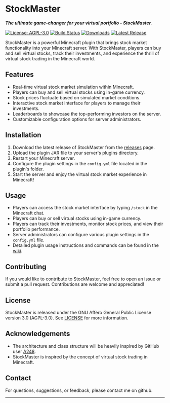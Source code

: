# StockMaster
_**The ultimate game-changer for your virtual portfolio - StockMaster.**_

[![License: AGPL-3.0](https://img.shields.io/badge/License-AGPL%20v3-blue.svg)](https://www.gnu.org/licenses/agpl-3.0)
[![Build Status](https://travis-ci.com/YourUsername/StockMaster.svg?branch=main)](https://travis-ci.com/YourUsername/StockMaster)
[![Downloads](https://img.shields.io/github/downloads/YourUsername/StockMaster/total.svg)](https://github.com/TorbS00/StockMaster/releases)
[![Latest Release](https://img.shields.io/github/v/release/YourUsername/StockMaster)](https://github.com/TorbS00/StockMaster/releases/latest)

StockMaster is a powerful Minecraft plugin that brings stock market functionality into your Minecraft server. With StockMaster, players can buy and sell virtual stocks, track their investments, and experience the thrill of virtual stock trading in the Minecraft world.

## Features

- Real-time virtual stock market simulation within Minecraft.
- Players can buy and sell virtual stocks using in-game currency.
- Stock prices fluctuate based on simulated market conditions.
- Interactive stock market interface for players to manage their investments.
- Leaderboards to showcase the top-performing investors on the server.
- Customizable configuration options for server administrators.

## Installation

1. Download the latest release of StockMaster from the [releases](https://github.com/TorbS00/StockMaster/releases) page.
2. Upload the plugin JAR file to your server's plugins directory.
3. Restart your Minecraft server.
4. Configure the plugin settings in the `config.yml` file located in the plugin's folder.
5. Start the server and enjoy the virtual stock market experience in Minecraft!

## Usage

- Players can access the stock market interface by typing `/stock` in the Minecraft chat.
- Players can buy or sell virtual stocks using in-game currency.
- Players can track their investments, monitor stock prices, and view their portfolio performance.
- Server administrators can configure various plugin settings in the `config.yml` file.
- Detailed plugin usage instructions and commands can be found in the [wiki](https://github.com/TorbS00/StockMaster/wiki).

## Contributing

If you would like to contribute to StockMaster, feel free to open an issue or submit a pull request. Contributions are welcome and appreciated!

## License

StockMaster is released under the GNU Affero General Public License version 3.0 (AGPL-3.0). See [LICENSE](LICENSE.txt) for more information.

## Acknowledgements

- The architecture and class structure will be heavily inspired by GitHub user [A248](https://github.com/A248).
- StockMaster is inspired by the concept of virtual stock trading in Minecraft.

## Contact

For questions, suggestions, or feedback, please contact me on github.

---